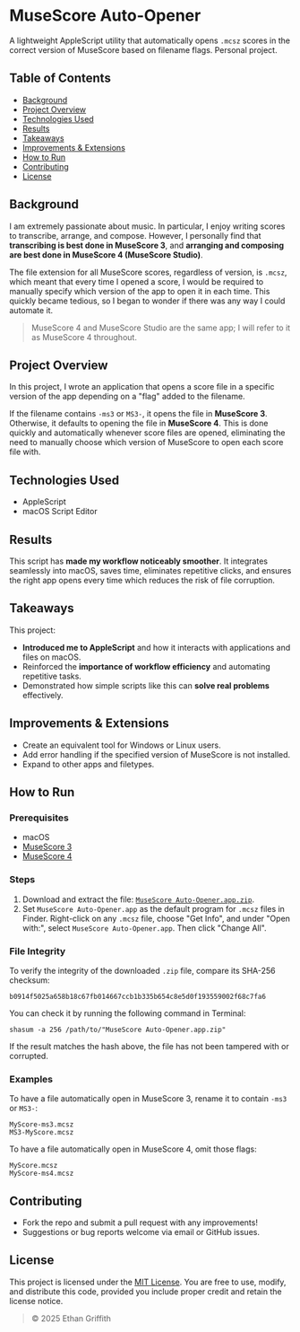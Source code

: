 # MuseScore Auto-Opener

A lightweight AppleScript utility that automatically opens `.mcsz` scores in the correct version of MuseScore based on filename flags. Personal project.

## Table of Contents
- [Background](#background)
- [Project Overview](#project-overview)
- [Technologies Used](#technologies-used)
- [Results](#results)
- [Takeaways](#takeaways)
- [Improvements & Extensions](#improvements--extensions)
- [How to Run](#how-to-run)
- [Contributing](#contributing)
- [License](#license)

## Background

I am extremely passionate about music. In particular, I enjoy writing scores to transcribe, arrange, and compose. However, I personally find that **transcribing is best done in MuseScore 3**, and **arranging and composing are best done in MuseScore 4 (MuseScore Studio)**.

The file extension for all MuseScore scores, regardless of version, is `.mcsz`, which meant that every time I opened a score, I would be required to manually specify which version of the app to open it in each time. This quickly became tedious, so I began to wonder if there was any way I could automate it.

> MuseScore 4 and MuseScore Studio are the same app; I will refer to it as MuseScore 4 throughout.

## Project Overview

In this project, I wrote an application that opens a score file in a specific version of the app depending on a "flag" added to the filename.

If the filename contains `-ms3` or `MS3-`, it opens the file in **MuseScore 3**. Otherwise, it defaults to opening the file in **MuseScore 4**. This is done quickly and automatically whenever score files are opened, eliminating the need to manually choose which version of MuseScore to open each score file with.

## Technologies Used
- AppleScript
- macOS Script Editor

## Results

This script has **made my workflow noticeably smoother**. It integrates seamlessly into macOS, saves time, eliminates repetitive clicks, and ensures the right app opens every time which reduces the risk of file corruption.

## Takeaways

This project:
- **Introduced me to AppleScript** and how it interacts with applications and files on macOS.
- Reinforced the **importance of workflow efficiency** and automating repetitive tasks.
- Demonstrated how simple scripts like this can **solve real problems** effectively.

## Improvements & Extensions

- Create an equivalent tool for Windows or Linux users.
- Add error handling if the specified version of MuseScore is not installed.
- Expand to other apps and filetypes.

## How to Run

### Prerequisites
- macOS
- [MuseScore 3](https://musescore.org/en/download)
- [MuseScore 4](https://musescore.org/en/download)

### Steps
1. Download and extract the file: [`MuseScore Auto-Opener.app.zip`](MuseScore%20Auto-Opener.app.zip).
2. Set `MuseScore Auto-Opener.app` as the default program for `.mcsz` files in Finder. Right-click on any `.mcsz` file, choose "Get Info", and under "Open with:", select `MuseScore Auto-Opener.app`. Then click "Change All".

### File Integrity

To verify the integrity of the downloaded `.zip` file, compare its SHA-256 checksum:
```
b0914f5025a658b18c67fb014667ccb1b335b654c8e5d0f193559002f68c7fa6
```
You can check it by running the following command in Terminal:
```
shasum -a 256 /path/to/"MuseScore Auto-Opener.app.zip"
```
If the result matches the hash above, the file has not been tampered with or corrupted.

### Examples

To have a file automatically open in MuseScore 3, rename it to contain `-ms3` or `MS3-`:
```
MyScore-ms3.mcsz
MS3-MyScore.mcsz
```

To have a file automatically open in MuseScore 4, omit those flags:
```
MyScore.mcsz
MyScore-ms4.mcsz
```

## Contributing

- Fork the repo and submit a pull request with any improvements!
- Suggestions or bug reports welcome via email or GitHub issues.

## License

This project is licensed under the [MIT License](LICENSE). You are free to use, modify, and distribute this code, provided you include proper credit and retain the license notice.

> © 2025 Ethan Griffith
